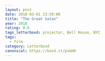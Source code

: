 ```yaml
---
layout: post 
date: 2018-03-01 23:59:00
title: "The Great Satan"
year: 2018
rating: 0.6
tags_letterboxd: projector, Bell House, NYC
tags:
  - film
category: Letterboxd
canonical: https://boxd.it/pokHH
---
```

